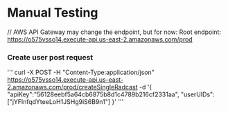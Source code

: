 # Manual Testing

// AWS API Gateway may change the endpoint, but for now:
Root endpoint: https://o575vsso14.execute-api.us-east-2.amazonaws.com/prod

### Create user post request
'''
    curl -X POST -H "Content-Type:application/json" https://o575vsso14.execute-api.us-east-2.amazonaws.com/prod/createSingleRadcast -d '{
    "apiKey":"56128eebf5a64cb6875b8d1c4789b216cf2331aa",
    "userUIDs":["jYFlnfqdYteeLoH1JSHg9iS6B9n1"]
    }'
'''